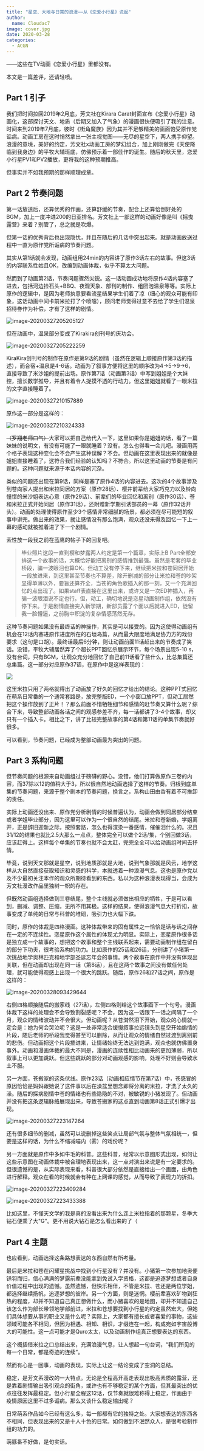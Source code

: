 ```yaml
---
title: "星空、大地与日常的浪漫——从《恋爱小行星》说起"
author: 
  name: Cloudac7
image: cover.jpg
date: 2020-03-28
categories:
  - ACGN
---
```


——这些在TV动画《恋爱小行星》里都没有。

本文是一篇差评，还请轻喷。

## Part 1 引子

我们把时间拉回2019年2月底，芳文社在Kirara Carat封面宣布《恋爱小行星》动画化，这部探讨天文、地质（后期又加入了气象）的漫画很快便吸引了我的注意。时间来到2019年7月底，彼时《街角魔族》因为其并不足够精美的画面饱受原作党诟病。动画工房在这时悄然拿出一张主视觉图——无尽的星空下，两人携手仰望。浪漫的意境，美好的约定，芳文社x动画工房的梦幻组合，加上刚刚做完《天使降临到我身边》的平牧大辅班底，仿佛预示着一部佳作的诞生。随后的秋天里，恋爱小行星PV1和PV2播放，更将我的这种预期推高。

但事实并不如我预期的那样顺理成章。

## Part 2 节奏问题

第一话放送后，还算优秀的作画，还算舒缓的节奏，配合上还算恰倒好处的BGM，加上一度冲进200的日亚排名。芳文社上一部这样的动画好像是叫《摇曳露营》来着？别管了，总之就是吹爆。

但第一话的优秀背后也出现隐忧，并且在随后的几话中突出起来。就是动画放送过程中一直为原作党所诟病的节奏问题。

其实从第1话就会发现，动画组用24min的内容讲了原作3话左右的故事。但这3话的内容联系性姑且OK，改编到动画体裁，似乎不算太大问题。

然而到了动画第2话，节奏问题骤然尖锐。这一话动画成功地将原作4话内容塞了进去，包括河边捡石头+BBQ、夜观天象、部刊的制作、组团泡温泉等等。实际上原作的逻辑中，是因为老师执意要看流星结果学生们着了凉（细心的观众可能有印象，这话动画中间卡前米拉打了个喷嚏），顾问老师觉得过意不去给了学生们温泉招待券作为补偿，才有了这样的剧情。

![image-20200327205205127](https://i.loli.net/2020/06/20/s8MViNdUnAXExIk.png)

但在动画中，温泉部分变成了Kirakira创刊号的庆功会。

![image-20200327205222259](https://i.loli.net/2020/06/20/LSngFf2yQoYKDs9.png)

KiraKira创刊号的制作在原作是第9话的剧情（虽然在逻辑上顺接原作第3话的描述），而合宿+温泉是4-6话。动画为了叙事方便将这里的顺序改为4→5→9→6，直接导致了米沙姐的提前出场。原作第7话（动画第3话）中写到姐姐是个大妹控，擅长数学推导，并且有着令人捉摸不透的行动力。但这里姐姐就看了一眼米拉的文字直接睡着了。

![image-20200327210157889](https://i.loli.net/2020/06/20/azcyHDXjL4Z6hTl.png)

原作这一部分是这样的：

![image-20200327210324333](https://i.loli.net/2020/06/20/gi7QYMmw5lboKS3.png)

<del>（罗翔老师口气）</del>大家可以把自己给代入一下，这里如果你是姐姐的话，看了一篇妹妹的说明文，有没有可能了一眼就睡着？没有。怎么也得看一会儿吧。漫画用两个格子表现这种变化会不会产生这种误解？不会。但动画在这里表现出来的就像是姐姐直接睡着了，这符合我们经验的认知吗？不符合。所以这里动画的节奏是有问题的。这种问题就来源于本话内容的冗杂。

类似的问题还出现在第9话，同样是塞了原作4话的内容进去。这次的4个故事涉及到苍向家人提出和米拉同居的方案（原作28话）、樱井前辈给大家巧克力以及铃向憧憬的米沙姐表达心意（原作29话）、前辈们的毕业回忆和离别（原作30话）、苍和米拉正式开始同居（原作31话），还附赠新学期引诱部员的一幕（原作32话开头）。动画的处理使得原作至少3个感情非常细腻的场景，都必须在尽可能短的叙事中讲完。做出来的效果，就让感情没有那么饱满，观众还没来得及回忆一下上一幕的感动就被推着进了下一个剧情。

索性放一段我之前在蓝鹰的帖子下的回复吧。

> 毕业照片这段一直到樱和梦露两人约定是第一个篇章，实际上B Part全部安排这一个故事的话，大概恰好能把离别的感情推到最强。虽然是老套的毕业桥段，骗一波眼泪也算OK。但动工没有停下来，继续把米拉和苍同居开始一段放进来，到这里甚至节奏也不算差，除开删减的部分让米拉和苍的吵架显得单薄以外，要旨还算齐全，当苍的角色歌插入的那一刻，又一个充满回忆的点出现了。如果staff表直接在这里出来，或许又是一次ED神插入，再骗一波眼泪说不定也行。但，动工，确切地说是恋星动画制作组，依然没有停下来。于是剧情直接突入新学期，新部员露了个面以后就进入ED，徒留我一脸懵逼，之前胸中积淀的复杂情感荡然无存。

这种节奏问题如果没有最终话的神操作，其实是可以接受的。因为这使得动画组有机会在12话内塞进原作进度所在的石垣岛篇，从而最大限度地满足协力方的戏份要求（这句是口胡）。最终话最后6分钟，则让动画前面11话赶出来的节奏成了笑话。没错，平牧大辅居然弄了个超长PPT回忆杀展示环节，每个场景出现5-10 s，没有台词，只有BGM，让观众充分地回忆了自己前11话看了些什么，比总集篇还总集篇。这一部分对应原作37话，在原作中是这样表现的：

![](https://i.loli.net/2020/06/20/PpXC3yHbVSLIlfo.jpg)

这里米拉只用了两格就得出了动画放了好久的回忆才给出的结论。这种PPT式回忆在萌系日常番的一个通常套路是，放完整版ED，一个小窗口放PPT，但动工居然把这个操作放到了正片！？那么前面不惜牺牲细节和感情的赶节奏又算什么呢？综合下来，导致整部动画各话之间的观感参差不齐，每一话都讲了3-4个故事，却又只有一个插入卡。相比之下，讲了比较完整故事的第4话和第11话的单集节奏就好很多。

可以看到，节奏问题，已经成为整部动画最为突出的问题。

## Part 3 系构问题

但节奏问题的根源来自动画组过于磅礴的野心。没错，他们打算做原作三卷的内容，而37除以12的值稍大于3，所以很自然地动画选择了这样的节奏。归根到底单集的节奏问题，来源于整个剧本的节奏问题，换言之，系构山田由香有着不可推卸的责任。

实际上动画还没出来、原作党分析剧情的时候普遍认为，动画会做到同居部分结束或者学姐毕业部分，因为这里可以作为一个很自然的结尾。米拉和苍新婚，学姐离开，正是辞旧迎新之际，按照套路，怎么也得渲染一番感情，催催泪什么的。况且31/12的结果也就比2.5大那么一点点，整体完全可以做个2话/集，个别回做3话，应该赶得上。这样每个单集的节奏也就不会太赶，完完全全可以给动画组时间去抒情。

毕竟，说到天文那就是星空，说到地质那就是大地，说到气象那就是风云，地学这样从大自然直接获取知识和灵感的科学，本就透着一种浪漫气息。这也是原作党以及不少最初关注本作的观众所期待看到的东西。私以为这种浪漫表现得当，会成为芳文社漫改作品里独树一帜的存在。

但既然动画组选择做到三卷结尾，整个主线就必须做出相应的牺牲，于是可以看到，删减、调整、压缩，无所不用其极。这样的结果，使得浪漫气息大打折扣，故事变成了单纯的日常与科普的堆砌，吸引力也大幅下跌。

同时，原作的体裁是四格漫画。这种体裁带来的固有属性之一恰恰是话与话之间存在一定的不连续性。恋星原作这个属性的体现尤为明显。实际上，恋星原作很多话是独立成一个故事的，想把这个故事和整个主线联系起来，需要动画制作组在留白的部分下功夫，很考验系构的功力。比如原作的25话和26话，分别讲了小猪第一次挑战地学奥林匹克和地学部圣诞忘年会的事情。两个故事在原作中并没有体现出关联，但在动画却出现在同一话（第8话），且在这两个故事之间没有做任何处理，就可能使得观感上出现一个很大的跳跃。随后，原作26和27话之间，原作是这样的：

![image-20200328093429644](https://i.loli.net/2020/06/20/ElOcn4tJTsYzrpM.png)

右侧四格顺接随后的搬家线（27话），左侧四格则给这个故事画下一个句号。漫画体裁下这样的处理会不会导致割裂感呢？不会，因为这一话跟下一话之间隔了一个月，观众的情绪波动并不会很大。但动画呢？从苍潸然泪下开始，观众的心情就一定会是：她为何会哭泣呢？这是一处非常适合缓慢叙事拉远镜头到星空开始煽情的片段，随后老师的桥段我觉得甚至可以删除，从而让观众的情绪自然过渡到离别前的悲伤。但动画把这个片段插进来，让情绪始终无法达到饱满，观众也就仿佛置身事外。动画和漫画体裁的最大不同是，漫画的连续性相比动画来的更加薄弱，所以叙事上可以更加跳跃。但这些跳跃的部分对动画观感的影响，处理不好则会导致水土不服。

另一方面，苍搬家的这条伏线。原作23话（动画相应情节在第7话）中，苍感冒的原因恰恰是妈妈跟她说了这件事以后在澡盆里想念即将分离的米拉，才洗了太久的澡。随后的探病剧情中苍的情绪也有些隐隐的不对，被敏锐的小猪发现了。但动画并没有把这条逻辑脉络展现出来，导致苍搬家的这点直到动画第8话正式引爆才出现。

![image-20200327223147264](https://i.loli.net/2020/06/20/q5PXLIAT9FfBz87.png)

还有很多细节的删减，虽然可以说删掉这些笑点让局部气氛与整体气氛相统一，但要是这样的话，为什么不缩减喵内（雾）的戏份呢？

另一方面就是原作中多如牛毛的科普。这些科普，经常以示意图形式出现，如何让这些示意图在动画体裁中被合理地表现出来，这一点对演出来说是有一定要求的。但很遗憾的是，从实际表现来看，科普很大部分依然是直接给出一个画面，由角色进行解释。观众在看的时候就会有种在上网课的感觉，从而导致了表现力的折扣。

![image-20200327223409284](https://i.loli.net/2020/06/20/VGogxhnuTZySNi9.png)

![image-20200327223433388](https://i.loli.net/2020/06/20/rljHtefiYaKbUN9.png)

比如这里，不懂天文学的我是真的没看出来为什么连上米拉指着的那颗星，冬季大钻石便乘了大"G"。更不用说大钻石是怎么看出来的了（

## Part 4 主题

也应看到，动画选择这条路想表达的东西自然有所考量。

最后是米拉和苍在闪耀星挑战中找到小行星没有？并没有。小猪第一次参加地奥便铩羽而归，信心满满的梦露前辈没能拿到免试入学资格，这都是追逐梦想或者自身价值过程中出现的遗憾。虽然遗憾，但快乐相伴，不管是米拉、苍还是两位学姐，都选择继续扬帆，追逐梦想的彼岸。另一个方面，则是迷惘。樱前辈喜欢矿物到狂热的程度，却并不知道自己真正想做什么，而小猪喜欢的是地图，却并不知道自己该怎么作为部长带领地学部前进，米拉和苍想要找到小行星的约定虽然宏大，但她们具体想要从事的职业又是什么呢？实际上，大家都有擅长或者喜爱的事物，这些领域可能各不相同，但因为相遇、相知、相识，才缀连在一起，构成宛如宇宙般博大的可能性。这一点可能才是Quro太太，以及动画制作组真正想要表达的东西。

这个概括借米拉之口总结出来，充满浪漫气息，让人想起一句台词，“我们所见的每一个日常，都是奇迹的连续”。

然而有心是一回事，动画的表现，实际上让这一结论变成了空洞的总结。

稳定，是芳文系漫改的一大特点。无论是全程高开高走表现出极高素质的露营，还是靠着剧情输出吸引观众的街角，或许也有不够稳定的某个方面，但其最突出的优点往往发挥最稳定。但小行星全程这12话，仅节奏就很难称得上稳定，作画由于疫情原因这里不过多诟病。那么又谈什么稳定输出呢？

日常萌系作品如今已经有这么多，每一部都有它的独特之处。大家想表达的东西各不相同，但表现出来的又是十人十色的日常。如何做到不泯然众人，是很考验制作组的功力的。

萌豚番不好做，是句实话。